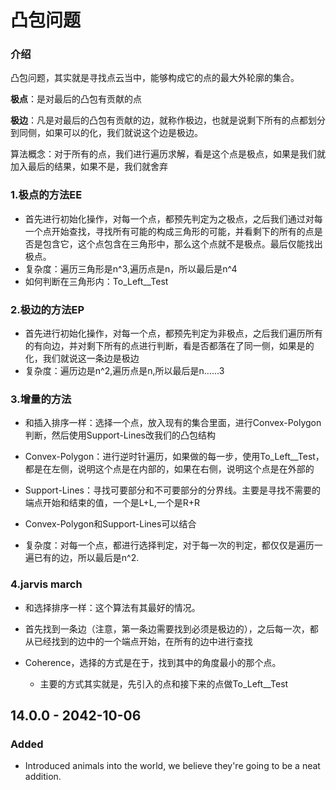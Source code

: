 # 凸包问题

### 介绍

凸包问题，其实就是寻找点云当中，能够构成它的点的最大外轮廓的集合。

**极点**：是对最后的凸包有贡献的点

**极边**：凡是对最后的凸包有贡献的边，就称作极边，也就是说剩下所有的点都划分到同侧，如果可以的化，我们就说这个边是极边。

算法概念：对于所有的点，我们进行遍历求解，看是这个点是极点，如果是我们就加入最后的结果，如果不是，我们就舍弃

### 1.极点的方法EE

* 首先进行初始化操作，对每一个点，都预先判定为之极点，之后我们通过对每一个点开始查找，寻找所有可能的构成三角形的可能，并看剩下的所有的点是否是包含它，这个点包含在三角形中，那么这个点就不是极点。最后仅能找出极点。
* 复杂度：遍历三角形是n^3,遍历点是n，所以最后是n^4
* 如何判断在三角形内：To_Left_\_Test

### 2.极边的方法EP

* 首先进行初始化操作，对每一个点，都预先判定为非极点，之后我们遍历所有的有向边，并对剩下所有的点进行判断，看是否都落在了同一侧，如果是的化，我们就说这一条边是极边
* 复杂度：遍历边是n^2,遍历点是n,所以最后是n……3

### 3.增量的方法

* 和插入排序一样：选择一个点，放入现有的集合里面，进行Convex-Polygon判断，然后使用Support-Lines改我们的凸包结构

*  Convex-Polygon：进行逆时针遍历，如果做的每一步，使用To_Left_\_Test，都是在左侧，说明这个点是在内部的，如果在右侧，说明这个点是在外部的
* Support-Lines：寻找可要部分和不可要部分的分界线。主要是寻找不需要的端点开始和结束的值，一个是L+L,一个是R+R
*  Convex-Polygon和Support-Lines可以结合
* 复杂度：对每一个点，都进行选择判定，对于每一次的判定，都仅仅是遍历一遍已有的边，所以最后是n^2.

### 4.jarvis march

* 和选择排序一样：这个算法有其最好的情况。

*  首先找到一条边（注意，第一条边需要找到必须是极边的），之后每一次，都从已经找到的边中的一个端点开始，在所有的边中进行查找
* Coherence，选择的方式是在于，找到其中的角度最小的那个点。
    * 主要的方式其实就是，先引入的点和接下来的点做To_Left_\_Test

## 14.0.0 - 2042-10-06

### Added

* Introduced animals into the world, we believe they're going to be a neat addition.



